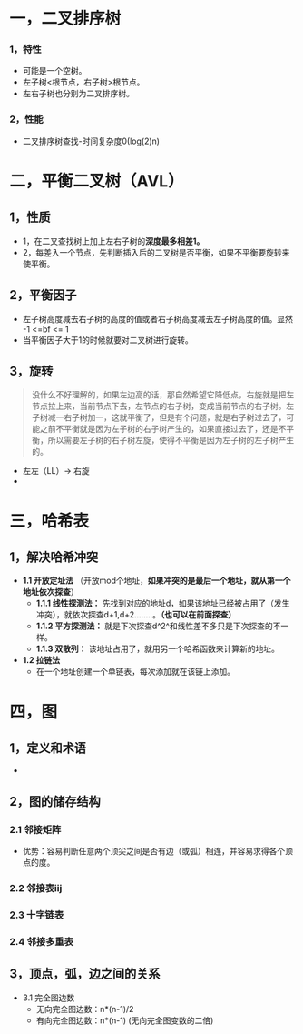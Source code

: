 # 一，二叉排序树
### 1，特性
- 可能是一个空树。
- 左子树<根节点，右子树>根节点。
- 左右子树也分别为二叉排序树。
### 2，性能
- 二叉排序树查找-时间复杂度0(log(2)n)

# 二，平衡二叉树（AVL）
## 1，性质
-  1，在二叉查找树上加上左右子树的**深度最多相差1。** 
-  2，每差入一个节点，先判断插入后的二叉树是否平衡，如果不平衡要旋转来使平衡。
## 2，平衡因子
- 左子树高度减去右子树的高度的值或者右子树高度减去左子树高度的值。显然 -1 <=bf <= 1
- 当平衡因子大于1的时候就要对二叉树进行旋转。
## 3，旋转
> 没什么不好理解的，如果左边高的话，那自然希望它降低点，右旋就是把左节点拉上来，当前节点下去，左节点的右子树，变成当前节点的右子树。左子树减一右子树加一，这就平衡了，但是有个问题，就是右子树过去了，可能之前不平衡就是因为左子树的右子树产生的，如果直接过去了，还是不平衡，所以需要左子树的右子树左旋，使得不平衡是因为左子树的左子树产生的。
- 左左（LL）-> 右旋
- 

# 三，哈希表
## 1，解决哈希冲突
-  **1.1 开放定址法** （开放mod个地址，**如果冲突的是最后一个地址，就从第一个地址依次探查**） 
	-  **1.1.1 线性探测法：** 先找到对应的地址d，如果该地址已经被占用了（发生冲突），就依次探查d+1,d+2........。**（也可以在前面探查）**
	- **1.1.2 平方探测法：** 就是下次探查d^2^和线性差不多只是下次探查的不一样。
	- **1.1.3 双散列：** 该地址占用了，就用另一个哈希函数来计算新的地址。
- **1.2 拉链法**
	- 在一个地址创建一个单链表，每次添加就在该链上添加。

# 四，图
## 1，定义和术语
- 
## 2，图的储存结构
### 2.1 邻接矩阵
- 优势：容易判断任意两个顶尖之间是否有边（或弧）相连，并容易求得各个顶点的度。
### 2.2 邻接表iij
### 2.3 十字链表
### 2.4 邻接多重表
## 3，顶点，弧，边之间的关系
- 3.1 完全图边数
	-  无向完全图边数：n*(n-1)/2
	-  有向完全图边数：n*(n-1)   (无向完全图变数的二倍)